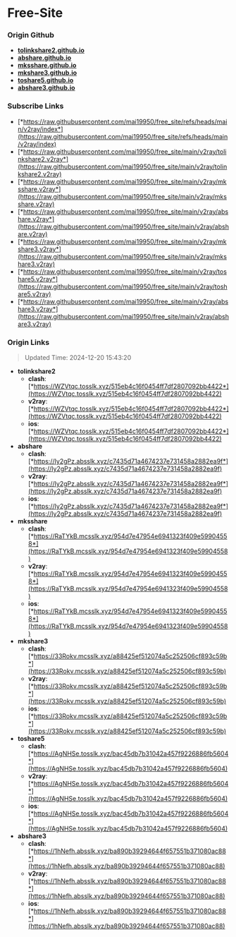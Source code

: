 # Free-Site

### Origin Github

- [**tolinkshare2.github.io**](https://github.com/tolinkshare2/tolinkshare2.github.io)
- [**abshare.github.io**](https://github.com/abshare/abshare.github.io)
- [**mksshare.github.io**](https://github.com/mksshare/mksshare.github.io)
- [**mkshare3.github.io**](https://github.com/mkshare3/mkshare3.github.io)
- [**toshare5.github.io**](https://github.com/toshare5/toshare5.github.io)
- [**abshare3.github.io**](https://github.com/abshare3/abshare3.github.io)

### Subscribe Links

- [*https://raw.githubusercontent.com/mai19950/free_site/refs/heads/main/v2ray/index*](https://raw.githubusercontent.com/mai19950/free_site/refs/heads/main/v2ray/index)
- [*https://raw.githubusercontent.com/mai19950/free_site/main/v2ray/tolinkshare2.v2ray*](https://raw.githubusercontent.com/mai19950/free_site/main/v2ray/tolinkshare2.v2ray)
- [*https://raw.githubusercontent.com/mai19950/free_site/main/v2ray/mksshare.v2ray*](https://raw.githubusercontent.com/mai19950/free_site/main/v2ray/mksshare.v2ray)
- [*https://raw.githubusercontent.com/mai19950/free_site/main/v2ray/abshare.v2ray*](https://raw.githubusercontent.com/mai19950/free_site/main/v2ray/abshare.v2ray)
- [*https://raw.githubusercontent.com/mai19950/free_site/main/v2ray/mkshare3.v2ray*](https://raw.githubusercontent.com/mai19950/free_site/main/v2ray/mkshare3.v2ray)
- [*https://raw.githubusercontent.com/mai19950/free_site/main/v2ray/toshare5.v2ray*](https://raw.githubusercontent.com/mai19950/free_site/main/v2ray/toshare5.v2ray)
- [*https://raw.githubusercontent.com/mai19950/free_site/main/v2ray/abshare3.v2ray*](https://raw.githubusercontent.com/mai19950/free_site/main/v2ray/abshare3.v2ray)

### Origin Links

> Updated Time: 2024-12-20 15:43:20

- **tolinkshare2**
  - **clash**: [*https://WZVtqc.tosslk.xyz/515eb4c16f0454ff7df2807092bb4422*](https://WZVtqc.tosslk.xyz/515eb4c16f0454ff7df2807092bb4422)
  - **v2ray**: [*https://WZVtqc.tosslk.xyz/515eb4c16f0454ff7df2807092bb4422*](https://WZVtqc.tosslk.xyz/515eb4c16f0454ff7df2807092bb4422)
  - **ios**: [*https://WZVtqc.tosslk.xyz/515eb4c16f0454ff7df2807092bb4422*](https://WZVtqc.tosslk.xyz/515eb4c16f0454ff7df2807092bb4422)
- **abshare**
  - **clash**: [*https://Iy2gPz.absslk.xyz/c7435d71a4674237e731458a2882ea9f*](https://Iy2gPz.absslk.xyz/c7435d71a4674237e731458a2882ea9f)
  - **v2ray**: [*https://Iy2gPz.absslk.xyz/c7435d71a4674237e731458a2882ea9f*](https://Iy2gPz.absslk.xyz/c7435d71a4674237e731458a2882ea9f)
  - **ios**: [*https://Iy2gPz.absslk.xyz/c7435d71a4674237e731458a2882ea9f*](https://Iy2gPz.absslk.xyz/c7435d71a4674237e731458a2882ea9f)
- **mksshare**
  - **clash**: [*https://RaTYkB.mcsslk.xyz/954d7e47954e6941323f409e59904558*](https://RaTYkB.mcsslk.xyz/954d7e47954e6941323f409e59904558)
  - **v2ray**: [*https://RaTYkB.mcsslk.xyz/954d7e47954e6941323f409e59904558*](https://RaTYkB.mcsslk.xyz/954d7e47954e6941323f409e59904558)
  - **ios**: [*https://RaTYkB.mcsslk.xyz/954d7e47954e6941323f409e59904558*](https://RaTYkB.mcsslk.xyz/954d7e47954e6941323f409e59904558)
- **mkshare3**
  - **clash**: [*https://33Rokv.mcsslk.xyz/a88425ef512074a5c252506cf893c59b*](https://33Rokv.mcsslk.xyz/a88425ef512074a5c252506cf893c59b)
  - **v2ray**: [*https://33Rokv.mcsslk.xyz/a88425ef512074a5c252506cf893c59b*](https://33Rokv.mcsslk.xyz/a88425ef512074a5c252506cf893c59b)
  - **ios**: [*https://33Rokv.mcsslk.xyz/a88425ef512074a5c252506cf893c59b*](https://33Rokv.mcsslk.xyz/a88425ef512074a5c252506cf893c59b)
- **toshare5**
  - **clash**: [*https://AgNHSe.tosslk.xyz/bac45db7b31042a457f9226886fb5604*](https://AgNHSe.tosslk.xyz/bac45db7b31042a457f9226886fb5604)
  - **v2ray**: [*https://AgNHSe.tosslk.xyz/bac45db7b31042a457f9226886fb5604*](https://AgNHSe.tosslk.xyz/bac45db7b31042a457f9226886fb5604)
  - **ios**: [*https://AgNHSe.tosslk.xyz/bac45db7b31042a457f9226886fb5604*](https://AgNHSe.tosslk.xyz/bac45db7b31042a457f9226886fb5604)
- **abshare3**
  - **clash**: [*https://1hNefh.absslk.xyz/ba890b39294644f657551b371080ac88*](https://1hNefh.absslk.xyz/ba890b39294644f657551b371080ac88)
  - **v2ray**: [*https://1hNefh.absslk.xyz/ba890b39294644f657551b371080ac88*](https://1hNefh.absslk.xyz/ba890b39294644f657551b371080ac88)
  - **ios**: [*https://1hNefh.absslk.xyz/ba890b39294644f657551b371080ac88*](https://1hNefh.absslk.xyz/ba890b39294644f657551b371080ac88)
